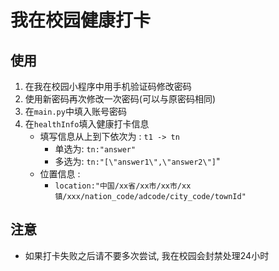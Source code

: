 # 我在校园健康打卡

## 使用

1. 在我在校园小程序中用手机验证码修改密码
2. 使用新密码再次修改一次密码(可以与原密码相同)
3. 在`main.py`中填入账号密码
4. 在`healthInfo`填入健康打卡信息
    * 填写信息从上到下依次为 : `t1 -> tn`
        * 单选为: `tn:"answer"`
        * 多选为: `tn:"[\"answer1\",\"answer2\"]`"
    * 位置信息 :
        * `location:"中国/xx省/xx市/xx市/xx镇/xxx/nation_code/adcode/city_code/townId"`

## 注意

* 如果打卡失败之后请不要多次尝试, 我在校园会封禁处理24小时

